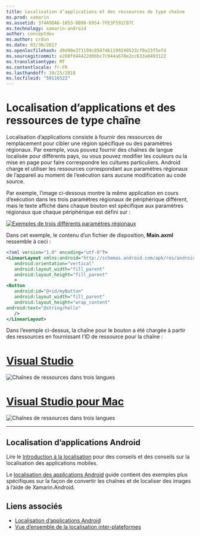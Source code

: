 ```yaml
---
title: Localisation d’applications et des ressources de type chaîne
ms.prod: xamarin
ms.assetid: 374A9DA6-1853-8B98-6954-7FE3F591C07C
ms.technology: xamarin-android
author: conceptdev
ms.author: crdun
ms.date: 03/30/2017
ms.openlocfilehash: d9d90e371199c8587d61199240523cf0a23f5efd
ms.sourcegitcommit: e268fd44422d0bbc7c944a678e2cc633a0493122
ms.translationtype: MT
ms.contentlocale: fr-FR
ms.lasthandoff: 10/25/2018
ms.locfileid: "50116522"
---
```

# <a name="application-localization-and-string-resources"></a>Localisation d’applications et des ressources de type chaîne

Localisation d’applications consiste à fournir des ressources de remplacement pour cibler une région spécifique ou des paramètres régionaux. Par exemple, vous pouvez fournir des chaînes de langue localisée pour différents pays, ou vous pouvez modifier les couleurs ou la mise en page pour faire correspondre les cultures particuliers. Android charge et utiliser les ressources correspondant aux paramètres régionaux de l’appareil au moment de l’exécution sans aucune modification au code source.

Par exemple, l’image ci-dessous montre la même application en cours d’exécution dans les trois paramètres régionaux de périphérique différent, mais le texte affiché dans chaque bouton est spécifique aux paramètres régionaux que chaque périphérique est défini sur :

[![Exemples de trois différents paramètres régionaux](application-localization-images/01-click-me-sml.png)](application-localization-images/01-click-me.png#lightbox)

Dans cet exemple, le contenu d’un fichier de disposition, **Main.axml** ressemble à ceci :

```xml
<?xml version="1.0" encoding="utf-8"?>
<LinearLayout xmlns:android="http://schemas.android.com/apk/res/android"
   android:orientation="vertical"
   android:layout_width="fill_parent"
   android:layout_height="fill_parent"
   >
<Button  
   android:id="@+id/myButton"
   android:layout_width="fill_parent"
   android:layout_height="wrap_content"
android:text="@string/hello"
   />
</LinearLayout>
```

Dans l’exemple ci-dessus, la chaîne pour le bouton a été chargée à partir des ressources en fournissant l’ID de ressource pour la chaîne :

# <a name="visual-studiotabwindows"></a>[Visual Studio](#tab/windows)

![Chaînes de ressources dans trois langues](application-localization-images/02-resource-strings-vs.png)
 
# <a name="visual-studio-for-mactabmacos"></a>[Visual Studio pour Mac](#tab/macos)

![Chaînes de ressources dans trois langues](application-localization-images/02-resource-strings-xs.png)
 
-----
 
## <a name="localizing-android-apps"></a>Localisation d’applications Android

Lire le [Introduction à la localisation](~/cross-platform/app-fundamentals/localization.md) pour des conseils et des conseils sur la localisation des applications mobiles.

Le [localisation des applications Android](~/android/app-fundamentals/localization.md) guide contient des exemples plus spécifiques sur la façon de convertir les chaînes et de localiser des images à l’aide de Xamarin.Android.



## <a name="related-links"></a>Liens associés

- [Localisation d’applications Android](~/android/app-fundamentals/localization.md)
- [Vue d’ensemble de la localisation inter-plateformes](~/cross-platform/app-fundamentals/localization.md)
